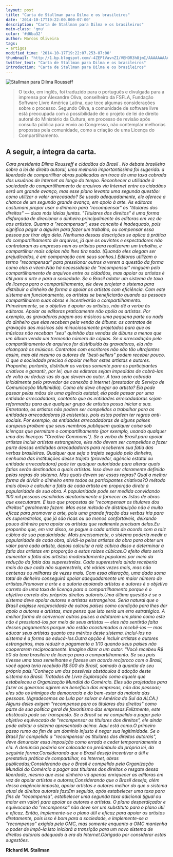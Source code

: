 ```yaml
---
layout: post
title: "Carta de Stallman para Dilma e os brasileiros"
date: '2014-10-17T19:22:00.000-07:00'
description: "Carta de Stallman para Dilma e os brasileiros"
main-class: 'gnu'
color: '#d6ba32'
author: Marcos Oliveira
tags:
- artigos
modified_time: '2014-10-17T19:22:07.253-07:00'
thumbnail: "http://1.bp.blogspot.com/-4ZEPlVavnZI/VEHOR3h8jmI/AAAAAAAAA3I/h9pSul28V18/s72-c/richard%2Be%2Bdilma.thumbnail.png"
twitter_text: "Carta de Stallman para Dilma e os brasileiros"
introduction: "Carta de Stallman para Dilma e os brasileiros"
---
```


![Stallman para Dilma Rousseff](http://1.bp.blogspot.com/-4ZEPlVavnZI/VEHOR3h8jmI/AAAAAAAAA3I/h9pSul28V18/s1600/richard%2Be%2Bdilma.thumbnail.png)

> O  texto, em inglês, foi traduzido para o português e divulgada para a  imprensa por Alexandre Oliva, conselheiro da FSFLA, Fundação Software  Livre América Latina, que tece algumas considerações sobre o processo.  Segundo Oliva, a comunidade de software livre está preocupada com a  possibilidade de o projeto de lei de direito autoral do Ministério da  Cultura, em processo de revisão após consulta pública para envio ao  Congresso, não contemplar melhorias propostas pela comunidade, como a  criação de uma Licença do Compartilhamento.


## A seguir, a íntegra da carta.

*Cara presidenta Dilma Rousseff e cidadãos do Brasil . No  debate brasileiro sobre a lei de direito autoral, uma melhoria  importantíssima foi sugerida: a liberdade de compartilhar obras  publicadas em troca de uma taxa cobrada dos usuários de Internet ao  longo do tempo. Reconhecer a utilidade à sociedade do compartilhamento  de arquivos via Internet entre os cidadãos será um grande avanço, mas  esse plano levanta uma segunda questão: como utilizar o valor  arrecadado? Se usado adequadamente, ele oferece a chance de um segundo  grande avanço, em apoio à arte. As  editoras costumam propor usar o dinheiro para "recompensar" os  "titulares dos direitos" — duas más ideias juntas. "Titulares dos  direitos" é uma forma disfarçada de direcionar o dinheiro principalmente  às editoras em vez de aos artistas. Quanto a "recompensar", esse  conceito é inadequado, pois significa pagar a alguém para fazer um  trabalho, ou compensar essa pessoa por tirar algo dela. Nenhuma dessas  descrições se aplica à prática do compartilhamento de arquivos, já que  os ouvintes e espectadores não contrataram as empresas nem os artistas  para realizarem um trabalho, e compartilhar mais cópias não lhes tira  nada. (Quando eles alegam ser prejudicados, é em comparação com seus  sonhos.) Editoras utilizam o termo "recompensar" para pressionar outros a  verem a questão da forma como elas a vêem.Não  há necessidade de "recompensar" ninguém pelo compartilhamento de  arquivos entre os cidadãos, mas apoiar os artistas é útil para a arte e  para a sociedade. Se o Brasil adotar um sistema de taxa de licença para o  compartilhamento, ele deve projetar o sistema para distribuir o  dinheiro de forma a apoiar os artistas com eficiência. Com este sistema  em funcionamento, os artistas se beneficiarão quando as pessoas  compartilharem suas obras e incentivarão o compartilhamento. Primeiramente,  se o objetivo é apoiar os artistas, não dê a verba às editoras. Apoiar  as editoras praticamente não apóia os artistas. Por exemplo, as  gravadoras pagam aos músicos uma pequena parte ou nada do dinheiro que  elas recebem pela venda de álbuns: os contratos de gravação dos músicos  são minuciosamente projetados para que os músicos não recebam "seu"  quinhão das vendas de álbuns a menos que um álbum venda um tremendo  número de cópias. Se a arrecadação pelo compartilhamento de arquivos for  distribuída às gravadoras, ela não alcançará os músicos. Contratos com  escritores não são tão ultrajantes assim, mas até mesmo os autores de  "best-sellers" podem receber pouco. O que a sociedade precisa é apoiar  melhor estes artistas e autores. Proponho,  portanto, distribuir as verbas somente para os participantes criativos e  garantir, por lei, que as editoras sejam impedidas de cobrá-las de  volta ou deduzi-las do que devem ao autor. A  taxa seria cobrada inicialmente pelo provedor de conexão à Internet  (prestador do Serviço de Comunicação Multimídia). Como ela deve chegar  ao artista? Ela pode passar pelas mãos de uma agência estatal; ela pode  passar por uma entidade arrecadadora, contanto que as entidades  arrecadadoras sejam reformadas para que qualquer grupo de artistas possa  iniciar a sua. Entretanto,  os artistas não podem ser compelidos a trabalhar para as entidades  arrecadadoras já existentes, pois estas podem ter regras anti-sociais.  Por exemplo, as entidades arrecadadoras de alguns países europeus  proíbem que seus membros publiquem qualquer coisa sob lcienças que  permitam o compartilhamento (por exemplo, usando qualquer uma das  licenças "Creative Commons"). Se a verba do Brasil para apoiar artistas  incluir artistas estrangeiros, eles não devem ser compelidos a fazer  parte dessas entidades arrecadadoras para receberem sua fatia das verbas  brasileiras. Qualquer  que seja o trajeto seguido pelo dinheiro, nenhuma das instituições  desse trajeto (provedor, agência estatal ou entidade arrecadadora) pode  ter qualquer autoridade para alterar quais fatias serão destinadas a  quais artistas. Isso deve ser claramente definido pelas regras do  sistema. Mas quais devem ser essas regras? Qual a melhor forma de dividir o dinheiro entre todos os participantes criativos?O  método mais óbvio é calcular a fatia de cada artista em proporção  direta à popularidade de sua obra. A popularidade pode ser medida  convidando 100 mil pessoas escolhidas aleatoriamente a fornecer as  listas de obras que executaram. É isso que propostas de "recompensar os  titulares dos direitos" geralmente fazem. Mas esse método de  distribuição não é muito eficaz para promover a arte, pois uma grande  fração das verbas iria para as superestrelas, que já são ricas ou ao  menos confortáveis, deixando pouco dinheiro para apoiar os artistas que  realmente precisam delas.Eu  proponho que, em vez disso, se pague a cada artista de acordo com a  raiz cúbica de sua popularidade. Mais precisamente, o sistema poderia  medir a popularidade de cada obra, dividi-la pelos artistas da obra para  obter um valor para cada artista, depois calcular a raiz cúbica disso e  determinar a fatia dos artistas em proporção a estas raízes cúbicas.O  efeito disto seria aumentar a fatia dos artistas moderadamente  populares por meio da redução da fatia das superestrelas. Cada  superestrela ainda receberia mais do que cada não superestrela, até  várias vezes mais, mas não centenas ou milhares de vezes mais. Com essa  alteração, uma dada soma total de dinheiro conseguirá apoiar  adequadamente um maior número de artistas.Promover  a arte e a autoria apoiando artistas e autores é o objetivo correto de  uma taxa de licença para o compartilhamento porque é o objetivo correto  dos próprios direitos autorais.Uma  última questão é se o sistema deve apoiar autores e artistas  estrangeiros. Seria natural que o Brasil exigisse reciprocidade de  outros países como condição para lhes dar apoio a autores e artistas,  mas penso que isto seria um erro estratégico. A melhor forma de  convencer outros países a adotarem um plano como este não é  pressioná-los por meio de seus artistas — eles não sentirão falta desses  pagamentos porque não estão acostumados a recebê-los — mas educar seus  artistas quanto aos méritos deste sistema. Incluí-los no sistema é a  forma de educá-los.Outra  opção é incluir artistas e autores estrangeiros, mas reduzir o  pagamento a 1/10 quando seus países não cooperarem reciprocamente.  Imagine dizer a um autor: "Você recebeu R$ 50 da taxa brasileira de  licença para o compartilhamento. Se seu país tivesse uma taxa semelhante  e fizesse um acordo recíproco com o Brasil, você agora teria recebido  R$ 500 do Brasil, somado à quantia de seu próprio país."Conheço  um dos possíveis obstáculos à adoção deste sistema no Brasil: Tratados  de Livre Exploração como aquele que estabeleceu a Organização Mundial do  Comércio. Eles são projetados para fazer os governos agirem em  benefício das empresas, não das pessoas; eles são os inimigos da  democracia e do bem-estar da maioria das pessoas. (Agradecemos ao Lula  por salvar a América do Sul da ALCA.) Alguns deles exigem "recompensa  para os titulares dos direitos" como parte de sua política geral de  favoritismo das empresas.Felizmente,  este obstáculo pode ser transposto. Se o Brasil se vir compelido a  pagar pelo objetivo equivocado de "recompensar os titulares dos  direitos", ele ainda pode adotar o sistema apresentado acima. Aqui está  como.O  primeiro passo rumo ao fim de um domínio injusto é negar sua  legitimidade. Se o Brasil for compelido a "recompensar os titulares dos  direitos autorais", deve denunciar essa imposição como errada e ceder  temporariamente a ela. A denúncia poderia ser colocada no preâmbulo da  própria lei, da seguinte forma:Considerando que o Brasil deseja incentivar a útil e prestativa prática de compartilhar, na Internet, obras publicadas;Considerando  que o Brasil é compelido pela Organização Mundial do Comércio a pagar  aos titulares dos direitos o resgate dessa liberdade, mesmo que esse  dinheiro vá apenas enriquecer as editoras em vez de apoiar artistas e  autores;Considerando  que o Brasil deseja, além dessa exigência imposta, apoiar artistas e  autores melhor do que o sistema atual de direitos autorais faz;Em  seguida, após estabelecer uma taxa para fins de "recompensa",  estabelecer uma segunda taxa adicional (igual ou maior em valor) para  apoiar os autores e artistas. O plano desperdiçador e equivocado da  "recompensa" não deve ser um substituto para o plano útil e eficaz.  Então, implemente-se o plano útil e eficaz para apoiar os artistas  diretamente, pois isso é bom para a sociedade, e implemente-se a  "recompensa" exigida pela OMC, mas somente enquanto a OMC mantenha o  poder de impô-la.Isto iniciará a transição para um novo sistema de direitos autorais adequado à era da Internet.Obrigado por considerar estas sugestões.*

__Richard M. Stallman__

